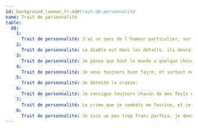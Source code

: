 ```yaml
---
id: background_lawman_fr.md#trait-de-personnalité
name: Trait de personnalité
table:
  d8:
    1:
      Trait de personnalité: J'ai un sens de l'humour particulier, surtout dans les situations dramatiques.
    2:
      Trait de personnalité: Le diable est dans les détails, ils devraient le comprendre.
    3:
      Trait de personnalité: Je pense que tout le monde a quelque chose à se reprocher, sans exception.
    4:
      Trait de personnalité: Je veux toujours bien faire, et surtout ne pas contrarier les autorités supérieures à la mienne.
    5:
      Trait de personnalité: Je déteste la crasse.
    6:
      Trait de personnalité: Je consigne toujours chacun de mes faits et gestes.
    7:
      Trait de personnalité: Le crime que je combats me fascine, et je veux le comprendre.
    8:
      Trait de personnalité: Je suis un peu trop franc parfois, je devrais faire tourner sept fois ma langue dans ma bouche avant de parler.
---
```


